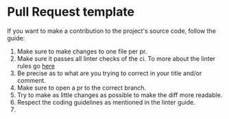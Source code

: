 # Pull Request template

If you want to make a contribution to the project's source code, follow the guide:

1. Make sure to make changes to one file per pr.
2. Make sure it passes all linter checks of the ci. To more about the linter rules go [here](https://houndci.com/configuration)
3. Be precise as to what are you trying to correct in your title and/or comment.
4. Make sure to open a pr to the correct branch.
5. Try to make as little changes as possible to make the diff more readable.
6. Respect the coding guidelines as mentioned in the linter guide.
7. 
